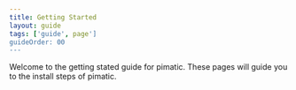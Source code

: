 ```yaml
---
title: Getting Started
layout: guide
tags: ['guide', page']
guideOrder: 00
---
```


Welcome to the getting stated guide for pimatic.
These pages will guide you to the install steps of pimatic.
